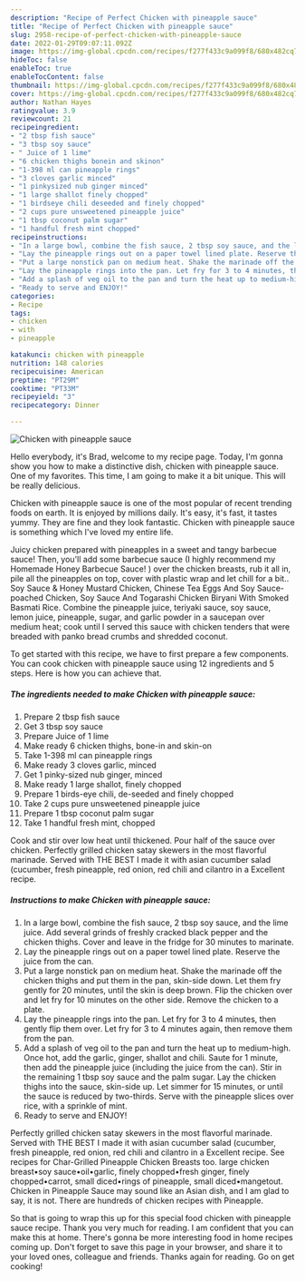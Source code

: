 ```yaml
---
description: "Recipe of Perfect Chicken with pineapple sauce"
title: "Recipe of Perfect Chicken with pineapple sauce"
slug: 2958-recipe-of-perfect-chicken-with-pineapple-sauce
date: 2022-01-29T09:07:11.092Z
image: https://img-global.cpcdn.com/recipes/f277f433c9a099f8/680x482cq70/chicken-with-pineapple-sauce-recipe-main-photo.jpg
hideToc: false
enableToc: true
enableTocContent: false
thumbnail: https://img-global.cpcdn.com/recipes/f277f433c9a099f8/680x482cq70/chicken-with-pineapple-sauce-recipe-main-photo.jpg
cover: https://img-global.cpcdn.com/recipes/f277f433c9a099f8/680x482cq70/chicken-with-pineapple-sauce-recipe-main-photo.jpg
author: Nathan Hayes
ratingvalue: 3.9
reviewcount: 21
recipeingredient:
- "2 tbsp fish sauce"
- "3 tbsp soy sauce"
- " Juice of 1 lime"
- "6 chicken thighs bonein and skinon"
- "1-398 ml can pineapple rings"
- "3 cloves garlic minced"
- "1 pinkysized nub ginger minced"
- "1 large shallot finely chopped"
- "1 birdseye chili deseeded and finely chopped"
- "2 cups pure unsweetened pineapple juice"
- "1 tbsp coconut palm sugar"
- "1 handful fresh mint chopped"
recipeinstructions:
- "In a large bowl, combine the fish sauce, 2 tbsp soy sauce, and the lime juice. Add several grinds of freshly cracked black pepper and the chicken thighs. Cover and leave in the fridge for 30 minutes to marinate."
- "Lay the pineapple rings out on a paper towel lined plate. Reserve the juice from the can."
- "Put a large nonstick pan on medium heat. Shake the marinade off the chicken thighs and put them in the pan, skin-side down. Let them fry gently for 20 minutes, until the skin is deep brown. Flip the chicken over and let fry for 10 minutes on the other side. Remove the chicken to a plate."
- "Lay the pineapple rings into the pan. Let fry for 3 to 4 minutes, then gently flip them over. Let fry for 3 to 4 minutes again, then remove them from the pan."
- "Add a splash of veg oil to the pan and turn the heat up to medium-high. Once hot, add the garlic, ginger, shallot and chili. Saute for 1 minute, then add the pineapple juice (including the juice from the can). Stir in the remaining 1 tbsp soy sauce and the palm sugar. Lay the chicken thighs into the sauce, skin-side up. Let simmer for 15 minutes, or until the sauce is reduced by two-thirds. Serve with the pineapple slices over rice, with a sprinkle of mint."
- "Ready to serve and ENJOY!"
categories:
- Recipe
tags:
- chicken
- with
- pineapple

katakunci: chicken with pineapple 
nutrition: 148 calories
recipecuisine: American
preptime: "PT29M"
cooktime: "PT33M"
recipeyield: "3"
recipecategory: Dinner

---
```



![Chicken with pineapple sauce](https://img-global.cpcdn.com/recipes/f277f433c9a099f8/680x482cq70/chicken-with-pineapple-sauce-recipe-main-photo.jpg)

Hello everybody, it's Brad, welcome to my recipe page. Today, I'm gonna show you how to make a distinctive dish, chicken with pineapple sauce. One of my favorites. This time, I am going to make it a bit unique. This will be really delicious.

Chicken with pineapple sauce is one of the most popular of recent trending foods on earth. It is enjoyed by millions daily. It's easy, it's fast, it tastes yummy. They are fine and they look fantastic. Chicken with pineapple sauce is something which I've loved my entire life.

Juicy chicken prepared with pineapples in a sweet and tangy barbecue sauce! Then, you&#39;ll add some barbecue sauce (I highly recommend my Homemade Honey Barbecue Sauce! ) over the chicken breasts, rub it all in, pile all the pineapples on top, cover with plastic wrap and let chill for a bit.. Soy Sauce & Honey Mustard Chicken, Chinese Tea Eggs And Soy Sauce-poached Chicken, Soy Sauce And Togarashi Chicken Biryani With Smoked Basmati Rice. Combine the pineapple juice, teriyaki sauce, soy sauce, lemon juice, pineapple, sugar, and garlic powder in a saucepan over medium heat; cook until I served this sauce with chicken tenders that were breaded with panko bread crumbs and shredded coconut.


To get started with this recipe, we have to first prepare a few components. You can cook chicken with pineapple sauce using 12 ingredients and 5 steps. Here is how you can achieve that.

<!--inarticleads1-->

##### The ingredients needed to make Chicken with pineapple sauce:

1. Prepare 2 tbsp fish sauce
1. Get 3 tbsp soy sauce
1. Prepare  Juice of 1 lime
1. Make ready 6 chicken thighs, bone-in and skin-on
1. Take 1-398 ml can pineapple rings
1. Make ready 3 cloves garlic, minced
1. Get 1 pinky-sized nub ginger, minced
1. Make ready 1 large shallot, finely chopped
1. Prepare 1 birds-eye chili, de-seeded and finely chopped
1. Take 2 cups pure unsweetened pineapple juice
1. Prepare 1 tbsp coconut palm sugar
1. Take 1 handful fresh mint, chopped


Cook and stir over low heat until thickened. Pour half of the sauce over chicken. Perfectly grilled chicken satay skewers in the most flavorful marinade. Served with THE BEST I made it with asian cucumber salad (cucumber, fresh pineapple, red onion, red chili and cilantro in a Excellent recipe. 

<!--inarticleads2-->

##### Instructions to make Chicken with pineapple sauce:

1. In a large bowl, combine the fish sauce, 2 tbsp soy sauce, and the lime juice. Add several grinds of freshly cracked black pepper and the chicken thighs. Cover and leave in the fridge for 30 minutes to marinate.
1. Lay the pineapple rings out on a paper towel lined plate. Reserve the juice from the can.
1. Put a large nonstick pan on medium heat. Shake the marinade off the chicken thighs and put them in the pan, skin-side down. Let them fry gently for 20 minutes, until the skin is deep brown. Flip the chicken over and let fry for 10 minutes on the other side. Remove the chicken to a plate.
1. Lay the pineapple rings into the pan. Let fry for 3 to 4 minutes, then gently flip them over. Let fry for 3 to 4 minutes again, then remove them from the pan.
1. Add a splash of veg oil to the pan and turn the heat up to medium-high. Once hot, add the garlic, ginger, shallot and chili. Saute for 1 minute, then add the pineapple juice (including the juice from the can). Stir in the remaining 1 tbsp soy sauce and the palm sugar. Lay the chicken thighs into the sauce, skin-side up. Let simmer for 15 minutes, or until the sauce is reduced by two-thirds. Serve with the pineapple slices over rice, with a sprinkle of mint.
1. Ready to serve and ENJOY!

Perfectly grilled chicken satay skewers in the most flavorful marinade. Served with THE BEST I made it with asian cucumber salad (cucumber, fresh pineapple, red onion, red chili and cilantro in a Excellent recipe. See recipes for Char-Grilled Pineapple Chicken Breasts too. large chicken breast•soy sauce•oil•garlic, finely chopped•fresh ginger, finely chopped•carrot, small diced•rings of pineapple, small diced•mangetout. Chicken in Pineapple Sauce may sound like an Asian dish, and I am glad to say, it is not. There are hundreds of chicken recipes with Pineapple. 

So that is going to wrap this up for this special food chicken with pineapple sauce recipe. Thank you very much for reading. I am confident that you can make this at home. There's gonna be more interesting food in home recipes coming up. Don't forget to save this page in your browser, and share it to your loved ones, colleague and friends. Thanks again for reading. Go on get cooking!
